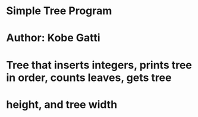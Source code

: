 # Simple Tree Program
# Author: Kobe Gatti

# Tree that inserts integers, prints tree in order, counts leaves, gets tree
# height, and tree width
